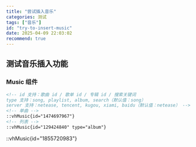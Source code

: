 ```yaml
---
title: "尝试插入音乐"
categories: 测试
tags: ["音乐"]
id: "try-to-insert-music"
date: 2025-04-09 22:03:02
recommend: true
---
```


## 测试音乐插入功能

### Music 组件

```md
<!-- id 支持：歌曲 id / 歌单 id / 专辑 id / 搜索关键词
type 支持：song, playlist, album, search（默认值：song）
server 支持：netease, tencent, kugou, xiami, baidu（默认值：netease） -->
<!-- 单曲 -->
::vhMusic{id="1474697967"}
<!-- 列表 -->
::vhMusic{id="129424840" type="album"}
```

::vhMusic{id="1855720983"}